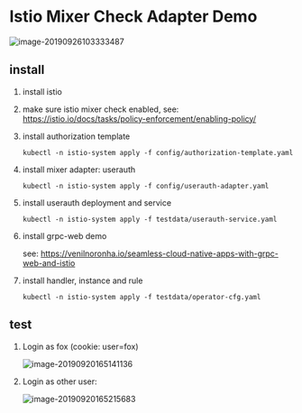 # Istio Mixer Check Adapter Demo

![image-20190926103333487](https://zhongfox-blogimage-1256048497.cos.ap-guangzhou.myqcloud.com/2019-09-26-023336.png)

## install

1. install istio

2. make sure istio mixer check enabled, see: <https://istio.io/docs/tasks/policy-enforcement/enabling-policy/>

3. install authorization template

   ```
   kubectl -n istio-system apply -f config/authorization-template.yaml
   ```

4. install mixer adapter: userauth

    ```
    kubectl -n istio-system apply -f config/userauth-adapter.yaml
    ```

5. install userauth deployment and service

    ```
    kubectl -n istio-system apply -f testdata/userauth-service.yaml
    ```

6. install grpc-web demo

   see: <https://venilnoronha.io/seamless-cloud-native-apps-with-grpc-web-and-istio>

7. install handler, instance and rule

    ```
    kubectl -n istio-system apply -f testdata/operator-cfg.yaml
    ```

## test

1. Login as fox (cookie: user=fox)

   ![image-20190920165141136](https://zhongfox-blogimage-1256048497.cos.ap-guangzhou.myqcloud.com/2019-09-20-085148.png)

2. Login as other user:

   ![image-20190920165215683](https://zhongfox-blogimage-1256048497.cos.ap-guangzhou.myqcloud.com/2019-09-20-085218.png)

